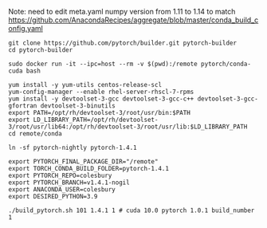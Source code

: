 Note: need to edit meta.yaml numpy version from 1.11 to 1.14
to match https://github.com/AnacondaRecipes/aggregate/blob/master/conda_build_config.yaml

```
git clone https://github.com/pytorch/builder.git pytorch-builder
cd pytorch-builder

sudo docker run -it --ipc=host --rm -v $(pwd):/remote pytorch/conda-cuda bash

yum install -y yum-utils centos-release-scl
yum-config-manager --enable rhel-server-rhscl-7-rpms
yum install -y devtoolset-3-gcc devtoolset-3-gcc-c++ devtoolset-3-gcc-gfortran devtoolset-3-binutils
export PATH=/opt/rh/devtoolset-3/root/usr/bin:$PATH
export LD_LIBRARY_PATH=/opt/rh/devtoolset-3/root/usr/lib64:/opt/rh/devtoolset-3/root/usr/lib:$LD_LIBRARY_PATH
cd remote/conda

ln -sf pytorch-nightly pytorch-1.4.1

export PYTORCH_FINAL_PACKAGE_DIR="/remote"
export TORCH_CONDA_BUILD_FOLDER=pytorch-1.4.1
export PYTORCH_REPO=colesbury
export PYTORCH_BRANCH=v1.4.1-nogil
export ANACONDA_USER=colesbury
export DESIRED_PYTHON=3.9

./build_pytorch.sh 101 1.4.1 1 # cuda 10.0 pytorch 1.0.1 build_number 1
```
